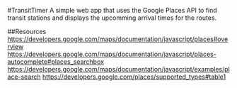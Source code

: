 #TransitTimer
A simple web app that uses the Google Places API to find transit stations and
displays the upcomming arrival times for the routes.

##Resources
https://developers.google.com/maps/documentation/javascript/places#overview
https://developers.google.com/maps/documentation/javascript/places-autocomplete#places_searchbox
https://developers.google.com/maps/documentation/javascript/examples/place-search
https://developers.google.com/places/supported_types#table1
